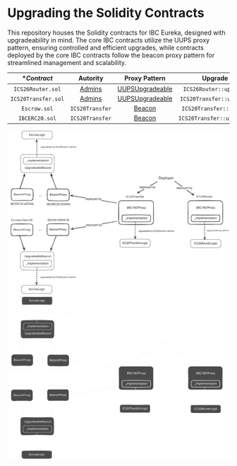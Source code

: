 # Upgrading the Solidity Contracts

This repository houses the Solidity contracts for IBC Eureka, designed with upgradeability in mind. The core IBC contracts utilize the UUPS proxy pattern, ensuring controlled and efficient upgrades, while contracts deployed by the core IBC contracts follow the beacon proxy pattern for streamlined management and scalability.

| **Contract* | **Autority** | **Proxy Pattern** | **Upgrade Function** |
|:---:|:---:|:---:|:---:|
| `ICS26Router.sol` | [Admins](./README.md#security-assumptions) | [UUPSUpgradeable](https://docs.openzeppelin.com/contracts/5.x/api/proxy#UUPSUpgradeable) | `ICS26Router::upgradeToAndCall` |
| `ICS20Transfer.sol` | [Admins](./README.md#security-assumptions) | [UUPSUpgradeable](https://docs.openzeppelin.com/contracts/5.x/api/proxy#UUPSUpgradeable) | `ICS20Transfer::upgradeToAndCall` |
| `Escrow.sol` | `ICS20Transfer` | [Beacon](https://docs.openzeppelin.com/contracts/5.x/api/proxy#BeaconProxy) | `ICS20Transfer::upgradeEscrowTo` |
| `IBCERC20.sol` | `ICS20Transfer` | [Beacon](https://docs.openzeppelin.com/contracts/5.x/api/proxy#BeaconProxy) | `ICS20Transfer::upgradeIBCERC20To` |

![Light Mode Diagram](./docs/assets/upgradeability-light.svg#gh-light-mode-only)![Dark Mode Diagram](./docs/assets/upgradeability-dark.svg#gh-dark-mode-only)
